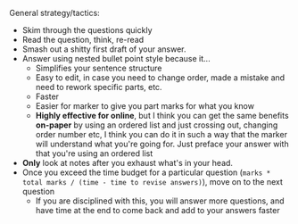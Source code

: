General strategy/tactics:
- Skim through the questions quickly
- Read the question, think, re-read
- Smash out a shitty first draft of your answer.
- Answer using nested bullet point style because it...
    - Simplifies your sentence structure
    - Easy to edit, in case you need to change order, made a mistake and need to rework specific parts, etc.
    - Faster
    - Easier for marker to give you part marks for what you know
    - **Highly effective for online**, but I think you can get the same benefits **on-paper** by using an ordered list and just crossing out, changing order number etc, I think you can do it in such a way that the marker will understand what you're going for. Just preface your answer with that you're using an ordered list
- **Only** look at notes after you exhaust what's in your head.
- Once you exceed the time budget for a particular question (`marks * total marks / (time - time to revise answers)`), move on to the next question
    - If you are disciplined with this, you will answer more questions, and have time at the end to come back and add to your answers faster

